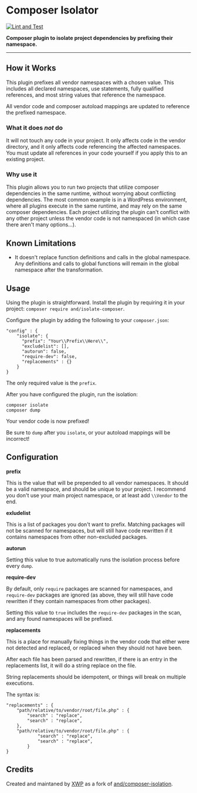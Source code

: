 # Composer Isolator

[![Lint and Test](https://github.com/xwp/composer-isolation/actions/workflows/ci.yml/badge.svg)](https://github.com/xwp/composer-isolation/actions/workflows/ci.yml)

**Composer plugin to isolate project dependencies by prefixing their namespace.**

---

## How it Works

This plugin prefixes all vendor namespaces with a chosen value. This 
includes all declared namespaces, use statements, fully qualified 
references, and most string values that reference the namespace.  

All vendor code and composer autoload mappings are updated to reference 
the prefixed namespace.  

### What it does _not_ do

It will not touch any code in your project. It only affects code in the 
vendor directory, and it only affects code referencing the affected 
namespaces. You must update all references in your code yourself if you 
apply this to an existing project.  

### Why use it

This plugin allows you to run two projects that utilize composer 
dependencies in the same runtime, without worrying about conflicting 
dependencies. The most common example is in a WordPress environment, 
where all plugins execute in the same runtime, and may rely on the same 
composer dependencies. Each project utilizing the plugin can't conflict 
with any other project unless the vendor code is not namespaced (in which 
case there aren't many options...).

## Known Limitations

- It doesn't replace function definitions and calls in the global namespace. Any definitions and calls to global functions will remain in the global namespace after the transformation.

## Usage  

Using the plugin is straightforward. Install the plugin by requiring it 
in your project: `composer require and/isolate-composer`.

Configure the plugin by adding the following to your `composer.json`: 
```
"config" : {
    "isolate": {
      "prefix": "Your\\Prefix\\Here\\",
      "excludelist": [],
      "autorun": false,
      "require-dev": false,
      "replacements" : {}
    }
}
```

The only required value is the `prefix`.  

After you have configured the plugin, run the isolation:
```
composer isolate
composer dump
```

Your vendor code is now prefixed!  

Be sure to `dump` after you `isolate`, or your autoload mappings will 
be incorrect! 

## Configuration  

**prefix**  

This is the value that will be prepended to all vendor namespaces. It 
should be a valid namespace, and should be unique to your project. I 
recommend you don't use your main project namespace, or at least add 
`\\Vendor` to the end.  

**exludelist**  

This is a list of packages you don't want to prefix. Matching packages 
will not be scanned for namespaces, but will still have code rewritten 
if it contains namespaces from other non-excluded packages.  

**autorun**  

Setting this value to true automatically runs the isolation process 
before every `dump`. 

**require-dev**  

By default, only `require` packages are scanned for namespaces, and 
`require-dev` packages are ignored (as above, they will still have code 
rewritten if they contain namespaces from other packages).  

Setting this value to `true` includes the `require-dev` packages in the 
scan, and any found namespaces will be prefixed.  

**replacements**  

This is a place for manually fixing things in the vendor code that either 
were not detected and replaced, or replaced when they should not have been.   

After each file has been parsed and rewritten, if there is an entry in the 
replacements list, it will do a string replace on the file.  

String replacements should be idempotent, or things will break on multiple 
executions.  

The syntax is: 
``` 
"replacements" : {
    "path/relative/to/vendor/root/file.php" : {
        "search" : "replace",
        "search" : "replace",
    },
    "path/relative/to/vendor/root/file.php" : {
            "search" : "replace",
            "search" : "replace",
        }
}
```

## Credits

Created and maintaned by [XWP](https://xwp.co) as a fork of [and/composer-isolation](https://github.com/logical-and/composer-isolation).
